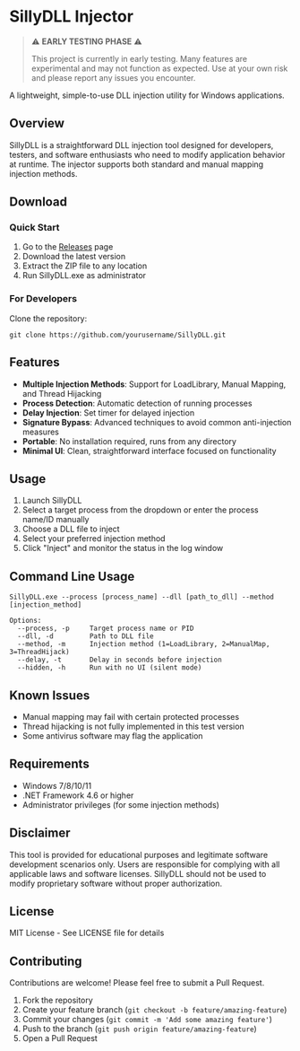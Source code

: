 # SillyDLL Injector

> ⚠️ **EARLY TESTING PHASE** ⚠️
> 
> This project is currently in early testing. Many features are experimental and may not function as expected. Use at your own risk and please report any issues you encounter.

A lightweight, simple-to-use DLL injection utility for Windows applications.

## Overview

SillyDLL is a straightforward DLL injection tool designed for developers, testers, and software enthusiasts who need to modify application behavior at runtime. The injector supports both standard and manual mapping injection methods.

## Download

### Quick Start
1. Go to the [Releases](https://github.com/yourusername/SillyDLL/releases) page
2. Download the latest version
3. Extract the ZIP file to any location
4. Run SillyDLL.exe as administrator

### For Developers
Clone the repository:
```
git clone https://github.com/yourusername/SillyDLL.git
```

## Features

- **Multiple Injection Methods**: Support for LoadLibrary, Manual Mapping, and Thread Hijacking
- **Process Detection**: Automatic detection of running processes
- **Delay Injection**: Set timer for delayed injection
- **Signature Bypass**: Advanced techniques to avoid common anti-injection measures
- **Portable**: No installation required, runs from any directory
- **Minimal UI**: Clean, straightforward interface focused on functionality

## Usage

1. Launch SillyDLL
2. Select a target process from the dropdown or enter the process name/ID manually
3. Choose a DLL file to inject
4. Select your preferred injection method
5. Click "Inject" and monitor the status in the log window

## Command Line Usage

```
SillyDLL.exe --process [process_name] --dll [path_to_dll] --method [injection_method]

Options:
  --process, -p     Target process name or PID
  --dll, -d         Path to DLL file
  --method, -m      Injection method (1=LoadLibrary, 2=ManualMap, 3=ThreadHijack)
  --delay, -t       Delay in seconds before injection
  --hidden, -h      Run with no UI (silent mode)
```

## Known Issues
- Manual mapping may fail with certain protected processes
- Thread hijacking is not fully implemented in this test version
- Some antivirus software may flag the application

## Requirements

- Windows 7/8/10/11
- .NET Framework 4.6 or higher
- Administrator privileges (for some injection methods)

## Disclaimer

This tool is provided for educational purposes and legitimate software development scenarios only. Users are responsible for complying with all applicable laws and software licenses. SillyDLL should not be used to modify proprietary software without proper authorization.

## License

MIT License - See LICENSE file for details

## Contributing

Contributions are welcome! Please feel free to submit a Pull Request.

1. Fork the repository
2. Create your feature branch (`git checkout -b feature/amazing-feature`)
3. Commit your changes (`git commit -m 'Add some amazing feature'`)
4. Push to the branch (`git push origin feature/amazing-feature`)
5. Open a Pull Request
